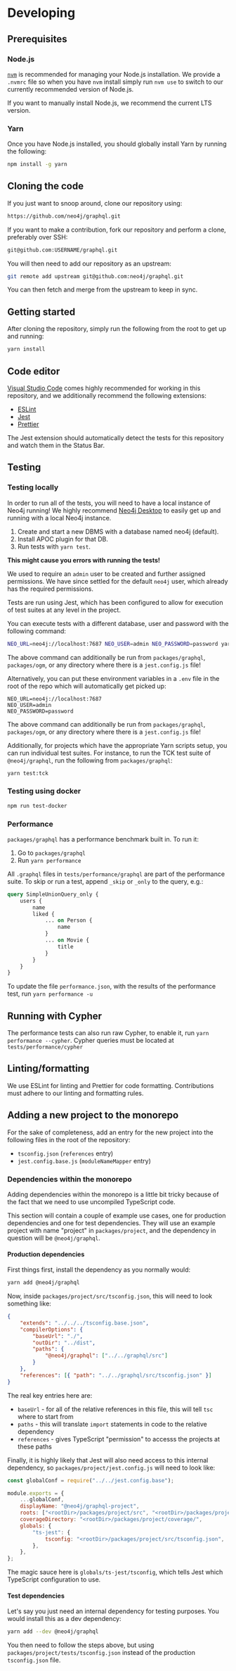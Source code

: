# Developing

## Prerequisites

### Node.js

[`nvm`](https://github.com/nvm-sh/nvm) is recommended for managing your Node.js
installation. We provide a `.nvmrc` file so when you have `nvm` install simply run
`nvm use` to switch to our currently recommended version of Node.js.

If you want to manually install Node.js, we recommend the current LTS version.

### Yarn

Once you have Node.js installed, you should globally install Yarn by running the
following:

```bash
npm install -g yarn
```

## Cloning the code

If you just want to snoop around, clone our repository using:

```bash
https://github.com/neo4j/graphql.git
```

If you want to make a contribution, fork our repository and perform a clone,
preferably over SSH:

```bash
git@github.com:USERNAME/graphql.git
```

You will then need to add our repository as an upstream:

```bash
git remote add upstream git@github.com:neo4j/graphql.git
```

You can then fetch and merge from the upstream to keep in sync.

## Getting started

After cloning the repository, simply run the following from the root to get up
and running:

```bash
yarn install
```

## Code editor

[Visual Studio Code](https://code.visualstudio.com/) comes highly recommended
for working in this repository, and we additionally recommend the following extensions:

-   [ESLint](https://marketplace.visualstudio.com/items?itemName=dbaeumer.vscode-eslint)
-   [Jest](https://marketplace.visualstudio.com/items?itemName=Orta.vscode-jest)
-   [Prettier](https://marketplace.visualstudio.com/items?itemName=esbenp.prettier-vscode)

The Jest extension should automatically detect the tests for this repository and
watch them in the Status Bar.

## Testing

### Testing locally

In order to run all of the tests, you will need to have a local instance of Neo4j
running! We highly recommend [Neo4j Desktop](https://neo4j.com/download/) to
easily get up and running with a local Neo4j instance.

1. Create and start a new DBMS with a database named neo4j (default).
2. Install APOC plugin for that DB.
3. Run tests with `yarn test`.

**This might cause you errors with running the tests!**

We used to require an `admin` user to be created and further assigned permissions.
We have since settled for the default `neo4j` user, which already has the required permissions.

Tests are run using Jest, which has been configured to allow for execution of
test suites at any level in the project.

You can execute tests with a different database, user and password with the
following command:

```bash
NEO_URL=neo4j://localhost:7687 NEO_USER=admin NEO_PASSWORD=password yarn test
```

The above command can additionally be run from `packages/graphql`, `packages/ogm`,
or any directory where there is a `jest.config.js` file!

Alternatively, you can put these environment variables in a `.env` file in the
root of the repo which will automatically get picked up:

```env
NEO_URL=neo4j://localhost:7687
NEO_USER=admin
NEO_PASSWORD=password
```

The above command can additionally be run from `packages/graphql`, `packages/ogm`,
or any directory where there is a `jest.config.js` file!

Additionally, for projects which have the appropriate Yarn scripts setup, you can
run individual test suites. For instance, to run the TCK test suite of `@neo4j/graphql`,
run the following from `packages/graphql`:

```bash
yarn test:tck
```

### Testing using docker

```bash
npm run test-docker
```

### Performance

`packages/graphql` has a performance benchmark built in. To run it:

1. Go to `packages/graphql`
2. Run `yarn performance`

All `.graphql` files in `tests/performance/graphql` are part of the performance suite. To skip or run a test, append `_skip` or `_only` to the query, e.g.:

```graphql
query SimpleUnionQuery_only {
    users {
        name
        liked {
            ... on Person {
                name
            }
            ... on Movie {
                title
            }
        }
    }
}
```

To update the file `performance.json`, with the results of the performance test, run `yarn performance -u`

## Running with Cypher

The performance tests can also run raw Cypher, to enable it, run `yarn performance --cypher`. Cypher queries must be located at `tests/performance/cypher`

## Linting/formatting

We use ESLint for linting and Prettier for code formatting. Contributions must
adhere to our linting and formatting rules.

## Adding a new project to the monorepo

For the sake of completeness, add an entry for the new project into the following
files in the root of the repository:

-   `tsconfig.json` (`references` entry)
-   `jest.config.base.js` (`moduleNameMapper` entry)

### Dependencies within the monorepo

Adding dependencies within the monorepo is a little bit tricky because of the
fact that we need to use uncompiled TypeScript code.

This section will contain a couple of example use cases, one for production
dependencies and one for test dependencies. They will use an example project
with name "project" in `packages/project`, and the dependency in question will
be `@neo4j/graphql`.

#### Production dependencies

First things first, install the dependency as you normally would:

```bash
yarn add @neo4j/graphql
```

Now, inside `packages/project/src/tsconfig.json`, this will need to look something
like:

```json
{
    "extends": "../../../tsconfig.base.json",
    "compilerOptions": {
        "baseUrl": "./",
        "outDir": "../dist",
        "paths": {
            "@neo4j/graphql": ["../../graphql/src"]
        }
    },
    "references": [{ "path": "../../graphql/src/tsconfig.json" }]
}
```

The real key entries here are:

-   `baseUrl` - for all of the relative references in this file, this will tell
    `tsc` where to start from
-   `paths` - this will translate `import` statements in code to the relative dependency
-   `references` - gives TypeScript "permission" to accesss the projects at these paths

Finally, it is highly likely that Jest will also need access to this internal
dependency, so `packages/project/jest.config.js` will need to look like:

```js
const globalConf = require("../../jest.config.base");

module.exports = {
    ...globalConf,
    displayName: "@neo4j/graphql-project",
    roots: ["<rootDir>/packages/project/src", "<rootDir>/packages/project/tests"],
    coverageDirectory: "<rootDir>/packages/project/coverage/",
    globals: {
        "ts-jest": {
            tsconfig: "<rootDir>/packages/project/src/tsconfig.json",
        },
    },
};
```

The magic sauce here is `globals/ts-jest/tsconfig`, which tells Jest which
TypeScript configuration to use.

#### Test dependencies

Let's say you just need an internal dependency for testing purposes. You would
install this as a dev dependency:

```bash
yarn add --dev @neo4j/graphql
```

You then need to follow the steps above, but using `packages/project/tests/tsconfig.json`
instead of the production `tsconfig.json` file.
